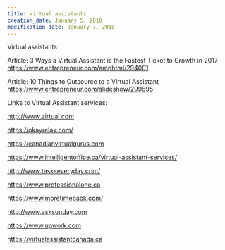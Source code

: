 ```yaml
---
title: Virtual assistants
creation_date: January 5, 2018
modification_date: January 7, 2018
---
```



Virtual assistants

Article: 3 Ways a Virtual Assistant is the Fastest Ticket to Growth in 2017
https://www.entrepreneur.com/amphtml/294001

Article: 10 Things to Outsource to a Virtual Assistant
https://www.entrepreneur.com/slideshow/299695

Links to Virtual Assistant services:

http://www.zirtual.com

https://okayrelax.com/

https://canadianvirtualgurus.com

https://www.intelligentoffice.ca/virtual-assistant-services/

http://www.taskseveryday.com/

https://www.professionalone.ca

https://www.moretimeback.com/

http://www.asksunday.com

https://www.upwork.com

https://virtualassistantcanada.ca

